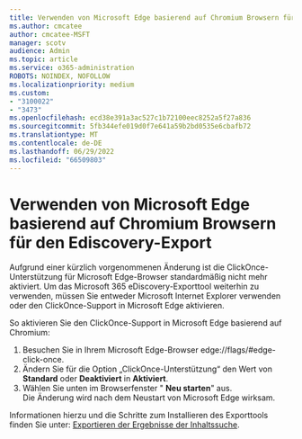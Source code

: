 ```yaml
---
title: Verwenden von Microsoft Edge basierend auf Chromium Browsern für den Ediscovery-Export
ms.author: cmcatee
author: cmcatee-MSFT
manager: scotv
audience: Admin
ms.topic: article
ms.service: o365-administration
ROBOTS: NOINDEX, NOFOLLOW
ms.localizationpriority: medium
ms.custom:
- "3100022"
- "3473"
ms.openlocfilehash: ecd38e391a3ac527c1b72100eec8252a5f27a836
ms.sourcegitcommit: 5fb344efe019d0f7e641a59b2bd0535e6cbafb72
ms.translationtype: MT
ms.contentlocale: de-DE
ms.lasthandoff: 06/29/2022
ms.locfileid: "66509803"
---
```

# <a name="using-microsoft-edge-based-on-chromium-browsers-for-ediscovery-export"></a>Verwenden von Microsoft Edge basierend auf Chromium Browsern für den Ediscovery-Export

Aufgrund einer kürzlich vorgenommenen Änderung ist die ClickOnce-Unterstützung für Microsoft Edge-Browser standardmäßig nicht mehr aktiviert. Um das Microsoft 365 eDiscovery-Exporttool weiterhin zu verwenden, müssen Sie entweder Microsoft Internet Explorer verwenden oder den ClickOnce-Support in Microsoft Edge aktivieren. 

So aktivieren Sie den ClickOnce-Support in Microsoft Edge basierend auf Chromium: 
1. Besuchen Sie in Ihrem Microsoft Edge-Browser edge://flags/#edge-click-once.
2. Ändern Sie für die Option „ClickOnce-Unterstützung“ den Wert von **Standard** oder **Deaktiviert** in **Aktiviert**. 
3. Wählen Sie unten im Browserfenster " **Neu starten**" aus. <br>
 Die Änderung wird nach dem Neustart von Microsoft Edge wirksam. 

Informationen hierzu und die Schritte zum Installieren des Exporttools finden Sie unter: [ Exportieren der Ergebnisse der Inhaltssuche](https://docs.microsoft.com/microsoft-365/compliance/export-search-results).